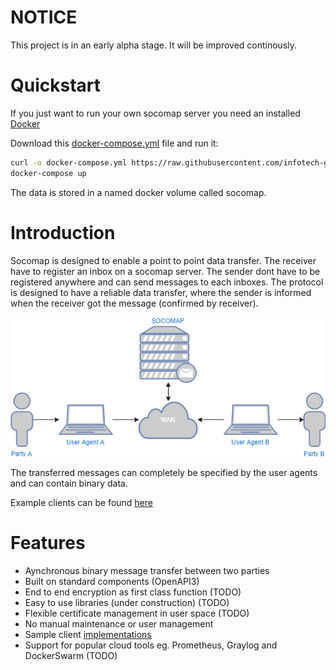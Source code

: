 # NOTICE

This project is in an early alpha stage.
It will be improved continously.

# Quickstart

If you just want to run your own socomap server you need an installed [Docker](https://www.docker.com/get-started)

Download this [docker-compose.yml](https://github.com/infotech-gmbh/socomap-samples/blob/master/samples/server/docker-compose.yml) file and run it:

```sh
curl -o docker-compose.yml https://raw.githubusercontent.com/infotech-gmbh/socomap-samples/master/samples/server/docker-compose.yml
docker-compose up
```

The data is stored in a named docker volume called socomap.

# Introduction

Socomap is designed to enable a point to point data transfer.
The receiver have to register an inbox on a socomap server.
The sender dont have to be registered anywhere and can send
messages to each inboxes.
The protocol is designed to have a reliable data transfer, where
the sender is informed when the receiver got the message (confirmed by receiver).

![architecture image](docs/img/peer_to_peer_with_broker.png)

The transferred messages can completely be specified by the user agents and can contain binary data.

Example clients can be found [here](https://github.com/infotech-gmbh/socomap-samples)

# Features

* Aynchronous binary message transfer between two parties
* Built on standard components (OpenAPI3)
* End to end encryption as first class function (TODO)
* Easy to use libraries (under construction) (TODO)
* Flexible certificate management in user space (TODO)
* No manual maintenance or user management
* Sample client [implementations](https://github.com/infotech-gmbh/socomap-samples)
* Support for popular cloud tools eg. Prometheus, Graylog and DockerSwarm (TODO)

